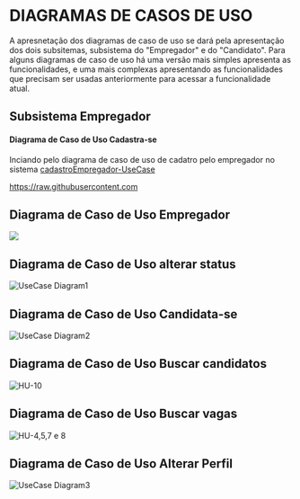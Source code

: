 # DIAGRAMAS DE CASOS DE USO

A apresnetação dos diagramas de caso de uso se dará pela apresentação dos dois subsitemas, subsistema do "Empregador" e do "Candidato". Para alguns diagramas de caso de uso há uma versão mais simples apresenta as funcionalidades, e uma mais complexas apresentando as funcionalidades que precisam ser usadas anteriormente para acessar a funcionalidade atual.

## Subsistema Empregador
#### Diagrama de Caso de Uso Cadastra-se
Inciando pelo diagrama de caso de uso de cadatro pelo empregador no sistema
[cadastroEmpregador-UseCase](https://github.com/user-attachments/assets/ef11f256-57ce-4f67-9550-6276f90a09e4)


https://raw.githubusercontent.com
## Diagrama de Caso de Uso Empregador

![](https://raw.githubusercontent.com/reyneralegria13/App-JobFinderv1/main/docs/UML/images/Caso%20de%20Uso%20-%20Empregador.png)

## Diagrama de Caso de Uso alterar status

![UseCase Diagram1](https://github.com/user-attachments/assets/2a05158d-a0d5-4fe2-abae-79adf40b442d)

## Diagrama de Caso de Uso Candidata-se
![UseCase Diagram2](https://github.com/user-attachments/assets/4ec12019-d332-4771-9dc9-9d936b86e6c3)


## Diagrama de Caso de Uso Buscar candidatos
![HU-10](https://github.com/user-attachments/assets/d7b0cce8-4d94-42a7-9f51-5ed2c5d70a16)


## Diagrama de Caso de Uso Buscar vagas
![HU-4,5,7 e 8](https://github.com/user-attachments/assets/7bf1443f-6413-43cf-9e71-fd2fedd1eb07)
## Diagrama de Caso de Uso Alterar Perfil
![UseCase Diagram3](https://github.com/user-attachments/assets/540cd2e0-bc01-4760-bf9e-dc3169570ab5)
